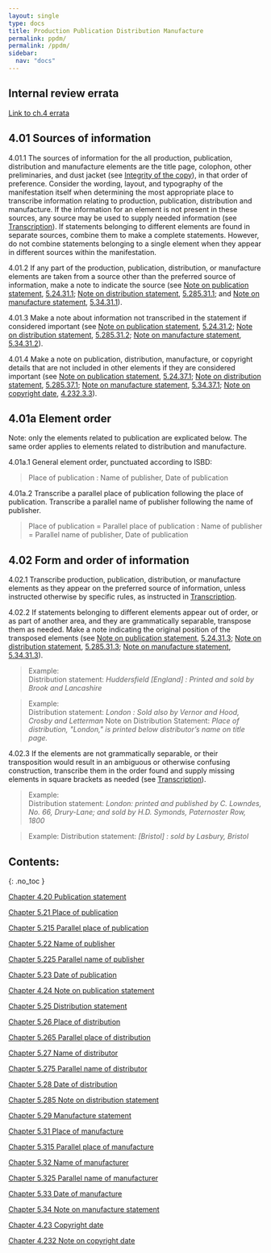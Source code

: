 ```yaml
---
layout: single
type: docs
title: Production Publication Distribution Manufacture
permalink: ppdm/
permalink: /ppdm/
sidebar:
  nav: "docs"
---
```


## Internal review errata

[Link to ch.4 errata](https://docs.google.com/document/d/14roAt0euvJ-x_AboSVoOcMhDLkXYSk35-btRO8xgKZI/edit)

## 4.01 Sources of information

<a name="4.01.1">4.01.1</a> The sources of information for the all production, publication, distribution and manufacture elements are the title page, colophon, other preliminaries, and dust jacket (see [Integrity of the copy](/DCRMR/introduction/#ix-integrity-of-the-copy)), in that order of preference. Consider the wording, layout, and typography of the manifestation itself when determining the most appropriate place to transcribe information relating to production,  publication, distribution and manufacture. If the information for an element is not present in these sources, any source may be used to supply needed information (see [Transcription](/DCRMR/general-rules/Transcription/)). If statements belonging to different elements are found in separate sources, combine them to make a complete statements.  However, do not combine statements belonging to a single element when they appear in different sources within the manifestation.

<a name="4.01.2">4.01.2</a> If any part of the production, publication, distribution, or manufacture elements are taken from a source other than the preferred source of information, make a note to indicate the source (see [Note on publication statement](/DCRMR/ppdm/Note-on-publication-statement/), [5.24.31.1](/DCRMR/ppdm/Note-on-publication-statement/#5.24.31.1); [Note on distribution statement](/DCRMR/ppdm/Note-on-distribution-statement/), [5.285.31.1](/DCRMR/ppdm/Note-on-distribution-statement/#5.285.31.1); and [Note on manufacture statement](/DCRMR/ppdm/Note-on-manufacture-statement/), [5.34.31.1](/DCRMR/ppdm/Note-on-manufacture-statement/#5.34.31.1)).

<a name="4.01.3">4.01.3</a> Make a note about information not transcribed in the statement if considered important (see [Note on publication statement](/DCRMR/ppdm/Note-on-publication-statement), [5.24.31.2](/DCRMR/ppdm/Note-on-publication-statement/#5.24.31.2); [Note on distribution statement](/DCRMR/ppdm/Note-on-distribution-statement/), [5.285.31.2](/DCRMR/ppdm/Note-on-distribution-statement/#5.285.31.2); [Note on manufacture statement](/DCRMR/ppdm/Note-on-manufacture-statement/), [5.34.31.2](/DCRMR/ppdm/Note-on-manufacture-statement/#5.34.31.2)).

<a name="4.01.4">4.01.4</a> Make a note on publication, distribution, manufacture, or copyright details that are not included in other elements if they are considered important (see [Note on publication statement](/DCRMR/ppdm/Note-on-publication-statement), [5.24.37.1](/DCRMR/ppdm/Note-on-publication-statement/#5.24.37.1); [Note on distribution statement](/DCRMR/ppdm/Note-on-distribution-statement/), [5.285.37.1](/DCRMR/ppdm/Note-on-distribution-statement/#5.285.37.1); [Note on manufacture statement](/DCRMR/ppdm/Note-on-manufacture-statement/), [5.34.37.1](/DCRMR/ppdm/Note-on-manufacture-statement/#5.34.37.1); [Note on copyright date](/DCRMR/ppdm/Note-on-copyright-date/), [4.232.3.3](/DCRMR/ppdm/Note-on-copyright-date/#4.232.3.3)).

## 4.01a Element order

Note: only the elements related to publication are explicated below. The same order applies to elements related to distribution and manufacture.

<a name="4.01a.1">4.01a.1</a> General element order, punctuated according to ISBD:

>Place of publication : Name of publisher, Date of publication

<a name="4.01a.2">4.01a.2</a> Transcribe a parallel place of publication following the place of publication. Transcribe a parallel name of publisher following the name of publisher.

> Place of publication = Parallel place of publication : Name of publisher = Parallel name of publisher, Date of publication


## 4.02 Form and order of information

<a name="4.02.1">4.02.1</a> Transcribe production, publication, distribution, or manufacture elements as they appear on the preferred source of information, unless instructed otherwise by specific rules, as instructed in [Transcription](/DCRMR/general-rules/Transcription/).

<a name="4.02.2">4.02.2</a> If statements belonging to different elements appear out of order, or as part of another area, and they are grammatically separable, transpose them as needed. Make a note indicating the original position of the transposed elements (see [Note on publication statement](/DCRMR/ppdm/Note-on-publication-statement/), [5.24.31.3](/DCRMR/ppdm/Note-on-publication-statement/#5.24.31.3); [Note on distribution statement](/DCRMR/ppdm/Note-on-distribution-statement/), [5.285.31.3](/DCRMR/ppdm/Note-on-distribution-statement/#5.285.31.3); [Note on manufacture statement](/DCRMR/ppdm/Note-on-manufacture-statement/), [5.34.31.3](/DCRMR/ppdm/Note-on-manufacture-statement/#5.34.31.3)). 

>Example:  
>Distribution statement: <CITE>Huddersfield [England] : Printed and sold by Brook and Lancashire <CITE>

>Example:  
>Distribution statement: <CITE>London : Sold also by Vernor and Hood, Crosby and Letterman</CITE>
>Note on Distribution Statement: <CITE>Place of distribution, "London," is printed below distributor’s name on title page.</CITE>

<a name="4.02.3">4.02.3</a> If the elements are not grammatically separable, or their transposition would result in an ambiguous or otherwise confusing construction, transcribe them in the order found and supply missing elements in square brackets as needed (see [Transcription](/DCRMR/general-rules/Transcription/)).

>Example:  
>Distribution statement: <CITE> London: printed and published by C. Lowndes, No. 66, Drury-Lane; and sold by H.D. Symonds, Paternoster Row, 1800</CITE>

>Example:
>Distribution statement: <CITE>[Bristol] : sold by Lasbury, Bristol</CITE>


## Contents:
{: .no_toc }

[Chapter 4.20 Publication statement](/DCRMR/ppdm/Publication-statement/)

[Chapter 5.21 Place of publication](/DCRMR/ppdm/Place-of-publication/)

[Chapter 5.215 Parallel place of publication](/DCRMR/ppdm/Parallel-place-of-publication/)

[Chapter 5.22 Name of publisher](/DCRMR/ppdm/Name-of-publisher/)

[Chapter 5.225 Parallel name of publisher](/DCRMR/ppdm/Parallel-name-of-publisher/)

[Chapter 5.23 Date of publication](/DCRMR/ppdm/Date-of-publication/)

[Chapter 4.24 Note on publication statement](/DCRMR/ppdm/Note-on-publication-statement/)

[Chapter 5.25 Distribution statement](/DCRMR/ppdm/Distribution-statement/)

[Chapter 5.26 Place of distribution](/DCRMR/ppdm/Place-of-distribution/)

[Chapter 5.265 Parallel place of distribution](/DCRMR/ppdm/Parallel-place-of-distribution/)

[Chapter 5.27 Name of distributor](/DCRMR/ppdm/Name-of-distributor/)

[Chapter 5.275 Parallel name of distributor](/DCRMR/ppdm/Parallel-name-of-distributor/)

[Chapter 5.28 Date of distribution](/DCRMR/ppdm/Date-of-distribution/)

[Chapter 5.285 Note on distribution statement](/DCRMR/ppdm/Note-on-distribution-statement/)

[Chapter 5.29 Manufacture statement](/DCRMR/ppdm/Manufacture-statement/)

[Chapter 5.31 Place of manufacture](/DCRMR/ppdm/Place-of-manufacture/)

[Chapter 5.315 Parallel place of manufacture](/DCRMR/ppdm/Parallel-place-of-manufacture/)

[Chapter 5.32 Name of manufacturer](/DCRMR/ppdm/Name-of-manufacturer/)

[Chapter 5.325 Parallel name of manufacturer](/DCRMR/ppdm/Parallel-name-of-manufacturer/)

[Chapter 5.33 Date of manufacture](/DCRMR/ppdm/Date-of-manufacture/)

[Chapter 5.34 Note on manufacture statement](/DCRMR/ppdm/Note-on-manufacture-statement/)

[Chapter 4.23 Copyright date](/DCRMR/ppdm/Copyright-date/)

[Chapter 4.232 Note on copyright date](/DCRMR/ppdm/Note-on-copyright-date/)